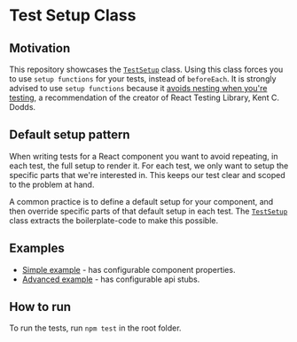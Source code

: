 # Test Setup Class

## Motivation

This repository showcases the [`TestSetup`](./lib/test-setup.ts) class. Using this class forces you to use `setup functions` for your tests, instead of `beforeEach`. It is strongly advised to use `setup functions` because it [avoids nesting when you're testing](https://kentcdodds.com/blog/avoid-nesting-when-youre-testing), a recommendation of the creator of React Testing Library, Kent C. Dodds.

## Default setup pattern

When writing tests for a React component you want to avoid repeating, in each test, the full setup to render it. For each test, we only want to setup the specific parts that we're interested in. This keeps our test clear and scoped to the problem at hand.

A common practice is to define a default setup for your component, and then override specific parts of that default setup in each test. The [`TestSetup`](./lib/test-setup.ts) class extracts the boilerplate-code to make this possible.

## Examples

- [Simple example](./src/1-simple-example/SimpleSUT.test.tsx) - has configurable component properties.
- [Advanced example](./src/2-advanced-example/AdvancedSUT.test.tsx) - has configurable api stubs.

## How to run

To run the tests, run `npm test` in the root folder.
